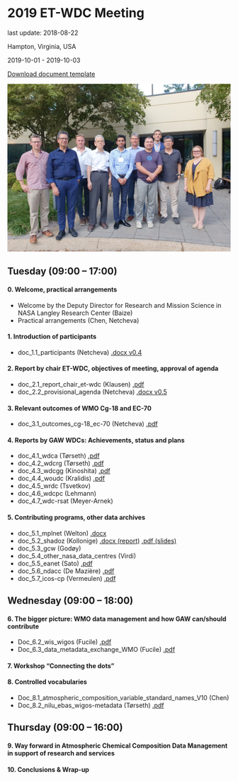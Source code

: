 # 2019 ET-WDC Meeting
last update: 2018-08-22

Hampton, Virginia, USA

2019-10-01 - 2019-10-03

[Download document template](Doc_n.m_title_author_vx.y.dotx)

![WMO ET-WDC Group Photo](20191002_175727.jpg "WMO ET-WDC Group Photo")

## Tuesday (09:00 – 17:00)
#### 0. Welcome, practical arrangements 
* Welcome by the Deputy Director for Research and Mission Science in NASA Langley Research Center (Baize)
* Practical arrangements (Chen, Netcheva)

#### 1. Introduction of participants 
* doc_1.1_participants (Netcheva) [.docx v0.4](Doc_1.1_Provisional_list_of_participants_v0.4.docx)

#### 2. Report by chair ET-WDC, objectives of meeting, approval of agenda 
* doc_2.1_report_chair_et-wdc (Klausen) [.pdf](Doc_2.1_Report_chair_ET-WDC_v1.0.pdf)
* doc_2.2_provisional_agenda (Netcheva) [.docx v0.5](Doc_2.2_Provisional_agenda_v0.5.docx)

#### 3. Relevant outcomes of WMO Cg-18 and EC-70
* doc_3.1_outcomes_cg-18_ec-70 (Netcheva) [.pdf](Doc_3.1_outcomes_cg-18_ec-70_ET-WDC_2019.pdf)

#### 4. Reports by GAW WDCs: Achievements, status and plans
* doc_4.1_wdca (Tørseth) [.pdf](Doc_4.1_WDCA_ET-WDC_2019.pdf)
* doc_4.2_wdcrg (Tørseth) [.pdf](Doc_4.2_WDCRG_ET-WDC_2019.pdf)
* doc_4.3_wdcgg (Kinoshita) [.pdf](Doc_4.3_WDCGG_ET-WDC_2019.pdf)
* doc_4.4_woudc (Kralidis) [.pdf](Doc_4.4_WOUDC_ET-WDC_2019.pdf)
* doc_4.5_wrdc (Tsvetkov) []()
* doc_4.6_wdcpc (Lehmann) []()
* doc_4.7_wdc-rsat (Meyer-Arnek) []()

#### 5. Contributing programs, other data archives
* doc_5.1_mplnet (Welton) [.docx](Doc_5.1_MPLNET_GALION_ET-WDC_2019.docx)
* doc_5.2_shadoz (Kollonige) [.docx (report)](Doc_5.2_SHADOZ_ET-WDC_2019.docx) [.pdf (slides)](Doc_5.2_SHADOZ_ET-WDC_2019.pdf)
* doc_5.3_gcw (Godøy) []()
* doc_5.4_other_nasa_data_centres (Virdi) []()
* doc_5.5_eanet (Sato) [.pdf](Doc_5.5_EANET_ET-WDC_2019.pdf)
* doc_5.6_ndacc (De Mazière) [.pdf](Doc_5.6_NDACC.pdf)
* doc_5.7_icos-cp (Vermeulen) [.pdf](Doc_5.7_ICOS-CP_ET-WDC_2019.pdf)


## Wednesday (09:00 – 18:00)
#### 6. The bigger picture: WMO data management and how GAW can/should contribute
* Doc_6.2_wis_wigos (Fucile) [.pdf](Doc_6.2_WIS_WIGOS_ET-WDC_2019.pdf)
* Doc_6.3_data_metadata_exchange_WMO (Fucile) [.pdf](Doc_6.3_data_metadata_exchange_WMO.pdf)

#### 7. Workshop “Connecting the dots”

#### 8. Controlled vocabularies
* Doc_8.1_atmospheric_composition_variable_standard_names_V10 (Chen) []()
* Doc_8.2_nilu_ebas_wigos-metadata (Tørseth) [.pdf](Doc_8.2_nilu_ebas_wigos-metadata_ET-WDC_2019.pdf)

## Thursday (09:00 – 16:00)
#### 9. Way forward in Atmospheric Chemical Composition Data Management in support of research and services

#### 10. Conclusions & Wrap-up
